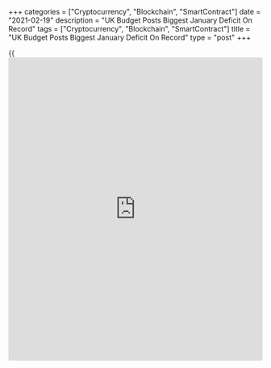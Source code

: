 +++
categories = ["Cryptocurrency", "Blockchain", "SmartContract"]
date = "2021-02-19"
description = "UK Budget Posts Biggest January Deficit On Record"
tags = ["Cryptocurrency", "Blockchain", "SmartContract"]
title = "UK Budget Posts Biggest January Deficit On Record"
type = "post"
+++

{{<iframe id="large-banner" src="https://www.bounty.group/#slide=27.0" width="100%" height="600" scrolling="no" style="border: 0px solid rgb(216, 221, 230); border-radius: 3px;">}}

The UK budget balance showed its biggest deficit for January on record
due to higher government spending amid the pandemic, the Office for
National Statistics reported Friday.

Public sector net borrowing, excluding public sector banks, increased by
GBP 18.4 billion from last year to GBP 8.8 billion in January. This was
the highest January borrowing since monthly records began in 1993 and
the first January deficit for 10 years.

During April to January, PSNB surged by GBP 222 billion from the last
year to GBP 270.6 billion. This was the highest borrowing in any April
to January period since records began in 1993, the ONS said.

Public sector net debt rose by GBP 316.4 billion over the first ten
months of this financial year to reach GBP 2,114.6 billion at the end of
January, or around 97.9 percent of gross domestic product, data showed.

For comments and feedback [contact](https://www.playgroundfx.com/contact/): editorial@rtt[news](https://www.letsplayfx.com/blog/forex-news-website/).com

[Economic News][1]

 **What parts of the world are seeing the best (and worst) economic
performances lately? Click[here][2] to check out our [Econ Scorecard][2]
and find out! See up-to-the-moment [ranking](https://www.playgroundfx.com/blog/crypto-exchange-ranking/)s for the best and worst
performers in [GDP][3], [unemployment rate][4], [inflation][5] and much
more.**

   1. www.rtt[news](https://www.letsplayfx.com/blog/forex-news-website/).com/Content/EconomicNews.aspx
   2. www.rtt[news](https://www.letsplayfx.com/blog/forex-news-website/).com/economic-scorecard/world-rank/retail-sales/highest-performance.aspx
   3. www.rtt[news](https://www.letsplayfx.com/blog/forex-news-website/).com/economic-scorecard/world-rank/GDP/highest-performance.aspx
   4. www.rtt[news](https://www.letsplayfx.com/blog/forex-news-website/).com/economic-scorecard/world-rank/unemployment-rate/lowest-performance.aspx
   5. www.rtt[news](https://www.letsplayfx.com/blog/forex-news-website/).com/economic-scorecard/world-rank/CPI/highest-performance.aspx